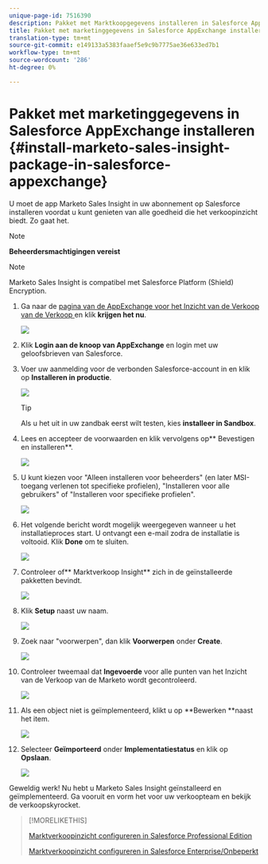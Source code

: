 ```yaml
---
unique-page-id: 7516390
description: Pakket met Marktkoopgegevens installeren in Salesforce AppExchange - Marketo Docs - Productdocumentatie
title: Pakket met marketinggegevens in Salesforce AppExchange installeren
translation-type: tm+mt
source-git-commit: e149133a5383faaef5e9c9b7775ae36e633ed7b1
workflow-type: tm+mt
source-wordcount: '286'
ht-degree: 0%

---
```



# Pakket met marketinggegevens in Salesforce AppExchange installeren {#install-marketo-sales-insight-package-in-salesforce-appexchange}

U moet de app Marketo Sales Insight in uw abonnement op Salesforce installeren voordat u kunt genieten van alle goedheid die het verkoopinzicht biedt. Zo gaat het.

>[!NOTE]
>
>**Beheerdersmachtigingen vereist**

>[!NOTE]
>
>Marketo Sales Insight is compatibel met Salesforce Platform (Shield) Encryption.

1. Ga naar de [pagina van de AppExchange voor het Inzicht van de Verkoop van de Verkoop ](http://appexchange.salesforce.com/listingDetail?listingId=a0N30000001SVZmEAO) en klik **krijgen het nu**.

   ![](assets/one.png)

1. Klik **Login aan de knoop van AppExchange** en login met uw geloofsbrieven van Salesforce.
1. Voer uw aanmelding voor de verbonden Salesforce-account in en klik op **Installeren in productie**.

   ![](assets/three.png)

   >[!TIP]
   >
   >Als u het uit in uw zandbak eerst wilt testen, kies **installeer in Sandbox**.

1. Lees en accepteer de voorwaarden en klik vervolgens op** Bevestigen en installeren**.

   ![](assets/four.png)

1. U kunt kiezen voor &quot;Alleen installeren voor beheerders&quot; (en later MSI-toegang verlenen tot specifieke profielen), &quot;Installeren voor alle gebruikers&quot; of &quot;Installeren voor specifieke profielen&quot;.

   ![](assets/five.png)

1. Het volgende bericht wordt mogelijk weergegeven wanneer u het installatieproces start. U ontvangt een e-mail zodra de installatie is voltooid. Klik **Done** om te sluiten.

   ![](assets/six.png)

1. Controleer of** Marktverkoop Insight** zich in de geïnstalleerde pakketten bevindt.

   ![](assets/seven.png)

1. Klik **Setup** naast uw naam.

   ![](assets/image2015-5-22-14-3a40-3a39.png)

1. Zoek naar &quot;voorwerpen&quot;, dan klik **Voorwerpen** onder **Create**.

   ![](assets/image2015-5-22-14-3a42-3a7.png)

1. Controleer tweemaal dat **Ingevoerde** voor alle punten van het Inzicht van de Verkoop van de Marketo wordt gecontroleerd.

   ![](assets/image2015-5-27-16-3a15-3a58.png)

1. Als een object niet is geïmplementeerd, klikt u op **Bewerken **naast het item.

   ![](assets/image2014-9-24-17-3a23-3a45.png)

1. Selecteer **Geïmporteerd** onder **Implementatiestatus** en klik op **Opslaan**.

   ![](assets/image2014-9-24-17-3a24-3a0.png)

Geweldig werk! Nu hebt u Marketo Sales Insight geïnstalleerd en geïmplementeerd. Ga vooruit en vorm het voor uw verkoopteam en bekijk de verkoopskyrocket.

>[!MORELIKETHIS]
>
>[Marktverkoopinzicht configureren in Salesforce Professional Edition](../../../../product-docs/marketo-sales-insight/msi-for-salesforce/configuration/configure-marketo-sales-insight-in-salesforce-professional-edition.md)
>
>[Marktverkoopinzicht configureren in Salesforce Enterprise/Onbeperkt](../../../../product-docs/marketo-sales-insight/msi-for-salesforce/configuration/configure-marketo-sales-insight-in-salesforce-enterprise-unlimited.md)

